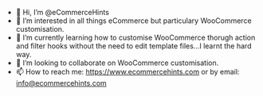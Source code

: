 - 👋 Hi, I’m @eCommerceHints
- 👀 I’m interested in all things eCommerce but particulary WooCommerce customisation.
- 🌱 I’m currently learning how to customise WooCommerce thorugh action and filter hooks without the need to edit template files...I learnt the hard way.
- 💞️ I’m looking to collaborate on WooCommerce customisation.
- 📫 How to reach me: https://www.ecommercehints.com or by email: info@ecommercehints.com

<!---
eCommerceHints/eCommerceHints is a ✨ special ✨ repository because its `README.md` (this file) appears on your GitHub profile.
You can click the Preview link to take a look at your changes.
--->
